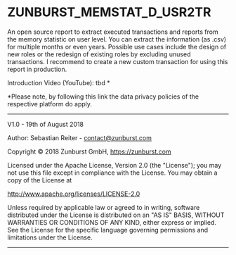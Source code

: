 # ZUNBURST_MEMSTAT_D_USR2TR

An open source report to extract executed transactions and reports from the memory statistic on user level. You can extract the information (as .csv) for multiple months or even years. Possible use cases include the design of new roles or the redesign of existing roles by excluding unused transactions. I recommend to create a new custom transaction for using this report in production.

Introduction Video (YouTube): tbd *

*Please note, by following this link the data privacy policies of the respective platform do apply.

---------------------------------------------------------

V1.0 - 19th of August 2018

Author: Sebastian Reiter - contact@zunburst.com

Copyright © 2018 Zunburst GmbH, https://zunburst.com

Licensed under the Apache License, Version 2.0 (the "License");
you may not use this file except in compliance with the License.
You may obtain a copy of the License at

http://www.apache.org/licenses/LICENSE-2.0

Unless required by applicable law or agreed to in writing, software
distributed under the License is distributed on an "AS IS" BASIS,
WITHOUT WARRANTIES OR CONDITIONS OF ANY KIND, either express or implied.
See the License for the specific language governing permissions and
limitations under the License.

---------------------------------------------------------
